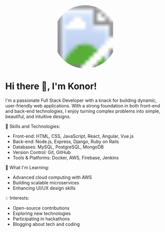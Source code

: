 <div align="center">
  <svg width="200" height="200">
    <defs>
      <clipPath id="circleView">
        <circle cx="100" cy="100" r="100" />
      </clipPath>
    </defs>
    <image
      x="0"
      y="0"
      width="200"
      height="200"
      xlink:href="https://avatars.githubusercontent.com/u/125145871?s=400&u=78b6a3ca54b8978360f6ac0879287730a7a97676&v=4"
      clip-path="url(#circleView)"
    />
  </svg>
</div>

###

# Hi there 👋, I'm Konor!
I'm a passionate Full Stack Developer with a knack for building dynamic, user-friendly web applications. With a strong foundation in both front-end and back-end technologies, I enjoy turning complex problems into simple, beautiful, and intuitive designs.

🚀 Skills and Technologies:
+ Front-end: HTML, CSS, JavaScript, React, Angular, Vue.js
+ Back-end: Node.js, Express, Django, Ruby on Rails
+ Databases: MySQL, PostgreSQL, MongoDB
+ Version Control: Git, GitHub
+ Tools & Platforms: Docker, AWS, Firebase, Jenkins

🌱 What I'm Learning:
+ Advanced cloud computing with AWS
+ Building scalable microservices
+ Enhancing UI/UX design skills

💡 Interests:
+ Open-source contributions
+ Exploring new technologies
+ Participating in hackathons
+ Blogging about tech and coding

